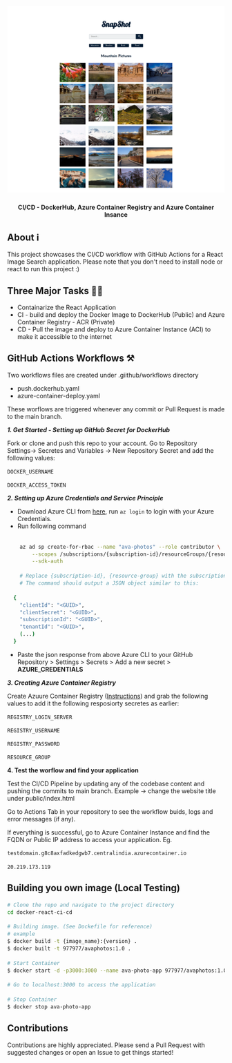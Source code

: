 <h1 align="center">
 <img src="./app-screenshot.png"/>
</h1>
<h4 align="center"><b>CI/CD  - DockerHub, Azure Container Registry and Azure Container Insance </b></h4>

## About ℹ️ 

This project showcases the CI/CD workflow with GitHub Actions for a React Image Search application. Please note that you don't need to install node or react to run this project :)

## Three Major Tasks 🧑‍💻

- Containarize the React Application
- CI - build and deploy the Docker Image to DockerHub (Public) and Azure Container Registry - ACR (Private)
- CD - Pull the image and deploy to Azure Container Instance (ACI) to make it accessible to the internet


## GitHub Actions Workflows ⚒️

Two workflows files are created under .giithub/workflows directory
- push.dockerhub.yaml 
- azure-container-deploy.yaml 

These worflows are triggered whenever any commit or Pull Request is made to the main branch. 


***1. Get Started - Setting up GitHub Secret for DockerHub***

Fork or clone and push this repo to your account. Go to Repository Settings-> Secretes and Variables -> New Repository Secret and add the following values:

`DOCKER_USERNAME`

`DOCKER_ACCESS_TOKEN`

***2. Setting up Azure Credentials and Service Principle***


- Download Azure CLI from [here](https://docs.microsoft.com/en-us/cli/azure/install-azure-cli?view=azure-cli-latest), run `az login` to login with your Azure Credentials.
-  Run following command
```bash

    az ad sp create-for-rbac --name "ava-photos" --role contributor \
        --scopes /subscriptions/{subscription-id}/resourceGroups/{resource-group} \
        --sdk-auth
    
    # Replace {subscription-id}, {resource-group} with the subscription, resource group details of the WebApp
    # The command should output a JSON object similar to this:

  {
    "clientId": "<GUID>",
    "clientSecret": "<GUID>",
    "subscriptionId": "<GUID>",
    "tenantId": "<GUID>",
    (...)
  }
```
- Paste the json response from above Azure CLI to your GitHub Repository > Settings > Secrets > Add a new secret > **AZURE_CREDENTIALS**

***3. Creating Azure Container Registry***

Create Azuure Container Registry ([Instructions](https://learn.microsoft.com/en-us/azure/container-registry/container-registry-get-started-azure-cli)) and grab the following values to add it the following resposiorty secretes as earlier:


`REGISTRY_LOGIN_SERVER`

`REGISTRY_USERNAME`

`REGISTRY_PASSWORD`

`RESOURCE_GROUP`


**4.  Test the worflow and find your application**

Test the CI/CD Pipeline by updating any of the codebase content and pushing the commits to main branch. Example -> change the website title under public/index.html

Go to Actions Tab in your repository to see the workflow buids, logs and error messages (if any).

If everything is successful, go to Azure Container Instance and find the FQDN or Public IP address to access your application. Eg.

    
    testdomain.g8c8axfadkedgwb7.centralindia.azurecontainer.io

    20.219.173.119




## Building you own image (Local Testing)


```bash
# Clone the repo and navigate to the project directory
cd docker-react-ci-cd

# Building image. (See Dockefile for reference)
# example
$ docker build -t {image_name}:{version} . 
$ docker built -t 977977/avaphotos:1.0 .

# Start Container
$ docker start -d -p3000:3000 --name ava-photo-app 977977/avaphotos:1.0

# Go to localhost:3000 to access the application

# Stop Container 
$ docker stop ava-photo-app
```

## Contributions

Contributions are highly appreciated. Please send a Pull Request with suggested changes or open an Issue to get things started!